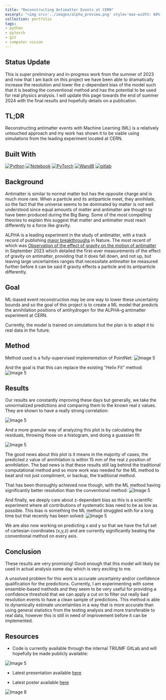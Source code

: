 ```yaml
---
title: "Reconstructing Antimatter Events at CERN"
excerpt: "<img src='../images/alpha_preview.png' style='max-width: 60%; display: inline-block;'>"
collection: portfolio
tags:
- python
- pytorch
- git
- computer vision
---
```

## Status Update
This is super preliminary and in-progress work from the summer of 2023 and now that I am back on this project we have been able to dramatically increase the resolution and lower the z-dependant bias of the model such that it is beating the conventional method and has the potential to be used for real physics analysis. I will update this page towards the end of summer 2024 with the final results and hopefully details on a publication.

## TL;DR
Reconstructing antimatter events with Machine Learning (ML) is a relatively untouched approach and my work has shown it to be viable using simulations from the leading experiment located at CERN.

## Built With

[![Python][python]][python-url]
[![Notebook][notebook]][notebook-url] 
[![PyTorch][pytorch]][pytorch-url]
[![WandB][wandb]][wandb-url]
[![gitlab][gitlab]][gitlab-url]

[gitlab]: https://img.shields.io/badge/gitlab-%23181717.svg?style=for-the-badge&logo=gitlab&logoColor=white
[gitlab-url]: https://about.gitlab.com/

[python]: https://img.shields.io/badge/Python-3776AB?style=for-the-badge&logo=python&logoColor=white
[python-url]: https://www.python.org/

[notebook]: https://img.shields.io/badge/Made%20with-Jupyter-orange?style=for-the-badge&logo=Jupyter
[notebook-url]: https://jupyter.org/

[wandb]: https://img.shields.io/badge/Weights_&_Biases-FFBE00?style=for-the-badge&logo=WeightsAndBiases&logoColor=white
[wandb-url]: https://wandb.ai/site

[pytorch]: https://img.shields.io/badge/PyTorch-%23EE4C2C.svg?style=for-the-badge&logo=PyTorch&logoColor=white
[pytorch-url]: https://pytorch.org/


[vscode]: https://img.shields.io/badge/Visual%20Studio%20Code-0078d7.svg?style=for-the-badge&logo=visual-studio-code&logoColor=white
[vscode-url]: https://code.visualstudio.com/

## Background
Antimatter is similar to normal matter but has the opposite charge and is much more rare. When a particle and its antiparticle meet, they annihilate, so the fact that the universe seems to be dominated by matter is not well understood since equal amounts of matter and antimatter are thought to have been produced during the Big Bang. Some of the most compelling theories to explain this suggest that matter and antimatter must react differently to a force like gravity. 

ALPHA is a leading experiment in the study of antimatter, with a track record of publishing [major breakthroughs](https://alpha.web.cern.ch/publications) in Nature. The most recent of which was [Observation of the effect of gravity on the motion of antimatter](https://www.nature.com/articles/s41586-023-06527-1) in September 2023 which detailed the first-ever measurements of the effect of gravity on antimatter, providing that it does fall down, and not up, but leaving large uncertainties ranges that necessitate antimatter be measured further before it can be said if gravity effects a particle and its antiparticle differently. 

## Goal

ML-based event reconstruction may be one way to lower these uncertainty bounds and so the goal of this project is to create a ML model that predicts the annihilation positions of antihydrogen for the ALPHA-g antimatter experiment at CERN.

Currently, the model is trained on simulations but the plan is to adapt it to real data in the future.

## Method
Method used is a fully-supervised implementation of PointNet:
<img src="../../images/alpha_method.png" alt="Image 5" style="max-width: 100%; display: inline-block;">

And the goal is that this can replace the existing "Helix Fit" method:
<img src="../../images/alpha_helix.png" alt="Image 5" style="max-width: 100%; display: inline-block;">

## Results
Our results are constantly improving these days but generally, we take the unnormalized predictions and comparing them to the known real z values. They are shown to have a really strong correlation:

<img src="../../images/valid_compare.png" alt="Image 5" style="max-width: 70%; display: inline-block;">

And a more granular way of analyzing this plot is by calculating the residuals, throwing those on a histogram, and doing a guassian fit:

<img src="../../images/valid_residuals.png" alt="Image 5" style="max-width: 70%; display: inline-block;">

The good news about this plot is it means in the majority of cases, the predicted z value of annihilation is within 15 mm of the real z position of annihilation. The bad news is that these results still lag behind the traditional computational method and so more work was needed for the ML method to beat and not just compliment, or backup, the traditional method. 

That has been thoroughly achieved now though, with the ML method having significantly better resolution than the conventional method:
<img src="../../images/alpha_res.png" alt="Image 5" style="max-width: 100%; display: inline-block;">

And finally, we deeply care about z-dependant bias as this is a scientific experiment where all contributions of systematic bias need to be as low as possible. This bias is something the ML method struggled with for a long time but that recently has been solved:
<img src="../../images/alpha_bias.png" alt="Image 5" style="max-width: 100%; display: inline-block;">

We are also now working on predicting x and y so that we have the full set of cartesian coordinates (x,y,z) and are currently significantly beating the conventional method on every axis.  

## Conclusion 

These results are very promising! Good enough that this model will likely be used in actual analysis some day which is very exciting to me. 

A unsolved problem for this work is accurate uncertainty and/or confidence qualification for the predictions. Currently, I am experimenting with some ensemble-based methods and they seem to be very useful for providing a confidence threshold that we can apply a cut on to filter out really bad resolution events to have a clean sample of predictions. This method is able to dynamically estimate uncertainties in a way that is more accurate than using general statistics from the testing analysis and more transferable to real data, however this is still in need of improvement before it can be implemented. 


## Resources

- Code is currently available through the internal TRIUMF GitLab and will hopefully be made publicly available:

<img src="../../images/gitlab.png" alt="Image 5" style="max-width: 100%; display: inline-block;">

- Latest presentation available [here](https://indico.cern.ch/event/1316311/contributions/5844349/)

- Latest poster available [here](https://indico.triumf.ca/event/509/contributions/5908/)

<img src="../../images/sci_week_poster.png" alt="Image 8" style="max-width: 80%; display: inline-block;">
